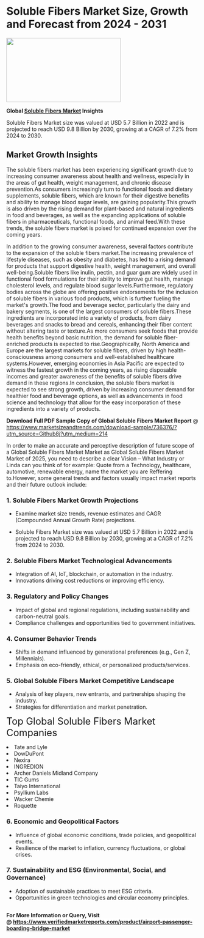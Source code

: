 <H1>Soluble Fibers Market Size, Growth and Forecast from 2024 - 2031</H1><img class="aligncenter size-medium wp-image-584254" src="https://thirdeyenews.in/wp-content/uploads/2024/09/Global-Market-Research-300x168.jpeg" alt="" width="300" height="168" /><p><strong>Global&nbsp;<a href="https://www.marketsizeandtrends.com/download-sample/736376/?utm_source=Github8j?utm_medium=214">Soluble Fibers Market</a> Insights</strong></p><p>Soluble Fibers Market size was valued at USD 5.7 Billion in 2022 and is projected to reach USD 9.8 Billion by 2030, growing at a CAGR of 7.2% from 2024 to 2030.</p><p><h2>Market Growth Insights</h2> <p>The soluble fibers market has been experiencing significant growth due to increasing consumer awareness about health and wellness, especially in the areas of gut health, weight management, and chronic disease prevention.As consumers increasingly turn to functional foods and dietary supplements, soluble fibers, which are known for their digestive benefits and ability to manage blood sugar levels, are gaining popularity.This growth is also driven by the rising demand for plant-based and natural ingredients in food and beverages, as well as the expanding applications of soluble fibers in pharmaceuticals, functional foods, and animal feed.With these trends, the soluble fibers market is poised for continued expansion over the coming years.</p> <p>In addition to the growing consumer awareness, several factors contribute to the expansion of the soluble fibers market.The increasing prevalence of lifestyle diseases, such as obesity and diabetes, has led to a rising demand for products that support digestive health, weight management, and overall well-being.Soluble fibers like inulin, pectin, and guar gum are widely used in functional food formulations for their ability to improve gut health, manage cholesterol levels, and regulate blood sugar levels.Furthermore, regulatory bodies across the globe are offering positive endorsements for the inclusion of soluble fibers in various food products, which is further fueling the market's growth.The food and beverage sector, particularly the dairy and bakery segments, is one of the largest consumers of soluble fibers.These ingredients are incorporated into a variety of products, from dairy beverages and snacks to bread and cereals, enhancing their fiber content without altering taste or texture.As more consumers seek foods that provide health benefits beyond basic nutrition, the demand for soluble fiber-enriched products is expected to rise.Geographically, North America and Europe are the largest markets for soluble fibers, driven by high health-consciousness among consumers and well-established healthcare systems.However, emerging economies in Asia Pacific are expected to witness the fastest growth in the coming years, as rising disposable incomes and greater awareness of the benefits of soluble fibers drive demand in these regions.In conclusion, the soluble fibers market is expected to see strong growth, driven by increasing consumer demand for healthier food and beverage options, as well as advancements in food science and technology that allow for the easy incorporation of these ingredients into a variety of products.</p> <p><span class=""><strong>Download Full PDF Sample Copy of Global Soluble Fibers Market Report</strong> @ <a href="https://www.marketsizeandtrends.com/download-sample/736376/?utm_source=Github8j?utm_medium=214" target="_blank">https://www.marketsizeandtrends.com/download-sample/736376/?utm_source=Github8j?utm_medium=214</a></span></p><p>In order to make an accurate and perceptive description of future scope of a Global&nbsp;Soluble Fibers Market Market as Global&nbsp;Soluble Fibers Market Market of 2025, you need to describe a clear Vision &ndash; What Industry or Linda can you think of for example: Quote from a Technology, healthcare, automotive, renewable energy, name the market you are Reffering to.However, some general trends and factors usually impact market reports and their future outlook include:</p><h3>1.&nbsp;<strong>Soluble Fibers Market Growth Projections</strong></h3><ul><li>Examine market size trends, revenue estimates and CAGR (Compounded Annual Growth Rate) projections.</li><li><p>Soluble Fibers Market size was valued at USD 5.7 Billion in 2022 and is projected to reach USD 9.8 Billion by 2030, growing at a CAGR of 7.2% from 2024 to 2030.</p></li></ul><h3>2.&nbsp;<strong>Soluble Fibers Market Technological Advancements</strong></h3><ul><li>Integration of AI, IoT, blockchain, or automation in the industry.</li><li>Innovations driving cost reductions or improving efficiency.</li></ul><h3>3.&nbsp;<strong>Regulatory and Policy Changes</strong></h3><ul><li>Impact of global and regional regulations, including sustainability and carbon-neutral goals.</li><li>Compliance challenges and opportunities tied to government initiatives.</li></ul><h3>4.&nbsp;<strong>Consumer Behavior Trends</strong></h3><ul><li>Shifts in demand influenced by generational preferences (e.g., Gen Z, Millennials).</li><li>Emphasis on eco-friendly, ethical, or personalized products/services.</li></ul><h3>5.&nbsp;<strong>Global Soluble Fibers Market Competitive Landscape</strong></h3><ul><li>Analysis of key players, new entrants, and partnerships shaping the industry.</li><li>Strategies for differentiation and market penetration.</li></ul><p data-pm-slice="1 1 []"><span style="color: inherit; font-family: inherit; font-size: 25px;">Top Global Soluble Fibers Market Companies</span></p><div class="" data-test-id=""><p><li>Tate and Lyle</li><li> DowDuPont</li><li> Nexira</li><li> INGREDION</li><li> Archer Daniels Midland Company</li><li> TIC Gums</li><li> Taiyo International</li><li> Psyllium Labs</li><li> Wacker Chemie</li><li> Roquette</li></p></div><h3>6.&nbsp;<strong>Economic and Geopolitical Factors</strong></h3><ul><li>Influence of global economic conditions, trade policies, and geopolitical events.</li><li>Resilience of the market to inflation, currency fluctuations, or global crises.</li></ul><h3>7.&nbsp;<strong>Sustainability and ESG (Environmental, Social, and Governance)</strong></h3><ul><li>Adoption of sustainable practices to meet ESG criteria.</li><li>Opportunities in green technologies and circular economy principles.</li></ul><h2><strong style="font-size: 14px;">For More Information or Query, Visit @&nbsp;</strong><a style="background-color: #ffffff; font-size: 14px;" href="https://www.marketsizeandtrends.com/report/soluble-fibers-market/" target="_blank">https://www.verifiedmarketreports.com/product/airport-passenger-boarding-bridge-market</a></h2>